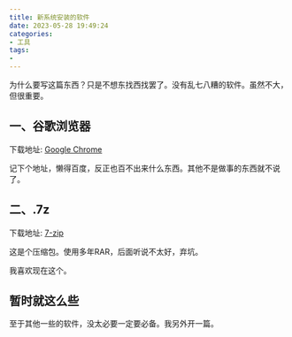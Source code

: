 ```yaml
---
title: 新系统安装的软件
date: 2023-05-28 19:49:24
categories: 
- 工具
tags:
- 
---
```


为什么要写这篇东西？只是不想东找西找罢了。没有乱七八糟的软件。虽然不大，但很重要。

一、谷歌浏览器
---
下载地址: [Google Chrome](https://www.google.com/intl/zh-CN/chrome/)

记下个地址，懒得百度，反正也百不出来什么东西。其他不是做事的东西就不说了。

二、.7z
---
下载地址: [7-zip](https://7-zip.org/download.html)

这是个压缩包。使用多年RAR，后面听说不太好，弃坑。

我喜欢现在这个。

暂时就这么些
---
至于其他一些的软件，没太必要一定要必备。我另外开一篇。
